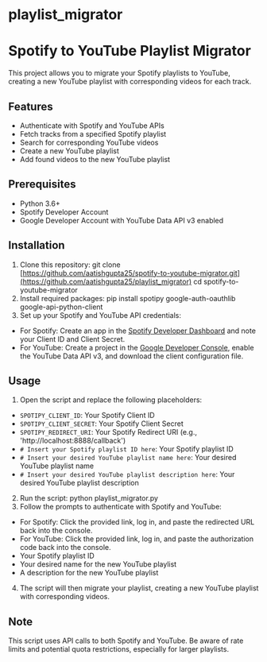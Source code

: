 # playlist_migrator

# Spotify to YouTube Playlist Migrator
This project allows you to migrate your Spotify playlists to YouTube, creating a new YouTube playlist with corresponding videos for each track.
## Features
- Authenticate with Spotify and YouTube APIs
- Fetch tracks from a specified Spotify playlist
- Search for corresponding YouTube videos
- Create a new YouTube playlist
- Add found videos to the new YouTube playlist
## Prerequisites
- Python 3.6+
- Spotify Developer Account
- Google Developer Account with YouTube Data API v3 enabled
## Installation
1. Clone this repository:
git clone [https://github.com/aatishgupta25/spotify-to-youtube-migrator.git](https://github.com/aatishgupta25/playlist_migrator)
cd spotify-to-youtube-migrator
2. Install required packages:
pip install spotipy google-auth-oauthlib google-api-python-client
3. Set up your Spotify and YouTube API credentials:
- For Spotify: Create an app in the [Spotify Developer Dashboard](https://developer.spotify.com/dashboard/) and note your Client ID and Client Secret.
- For YouTube: Create a project in the [Google Developer Console](https://console.developers.google.com/), enable the YouTube Data API v3, and download the client configuration file.
## Usage
1. Open the script and replace the following placeholders:
- `SPOTIPY_CLIENT_ID`: Your Spotify Client ID
- `SPOTIPY_CLIENT_SECRET`: Your Spotify Client Secret
- `SPOTIPY_REDIRECT_URI`: Your Spotify Redirect URI (e.g., 'http://localhost:8888/callback')
- `# Insert your Spotify playlist ID here`: Your Spotify playlist ID
- `# Insert your desired YouTube playlist name here`: Your desired YouTube playlist name
- `# Insert your desired YouTube playlist description here`: Your desired YouTube playlist description
2. Run the script:
python playlist_migrator.py
3. Follow the prompts to authenticate with Spotify and YouTube:
- For Spotify: Click the provided link, log in, and paste the redirected URL back into the console.
- For YouTube: Click the provided link, log in, and paste the authorization code back into the console.
- Your Spotify playlist ID
- Your desired name for the new YouTube playlist
- A description for the new YouTube playlist
4. The script will then migrate your playlist, creating a new YouTube playlist with corresponding videos.
## Note
This script uses API calls to both Spotify and YouTube. Be aware of rate limits and potential quota restrictions, especially for larger playlists.
